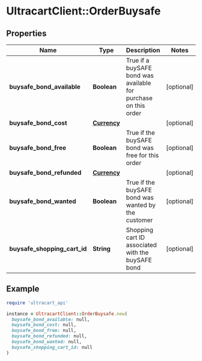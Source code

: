 # UltracartClient::OrderBuysafe

## Properties

| Name | Type | Description | Notes |
| ---- | ---- | ----------- | ----- |
| **buysafe_bond_available** | **Boolean** | True if a buySAFE bond was available for purchase on this order | [optional] |
| **buysafe_bond_cost** | [**Currency**](Currency.md) |  | [optional] |
| **buysafe_bond_free** | **Boolean** | True if the buySAFE bond was free for this order | [optional] |
| **buysafe_bond_refunded** | [**Currency**](Currency.md) |  | [optional] |
| **buysafe_bond_wanted** | **Boolean** | True if the buySAFE bond was wanted by the customer | [optional] |
| **buysafe_shopping_cart_id** | **String** | Shopping cart ID associated with the buySAFE bond | [optional] |

## Example

```ruby
require 'ultracart_api'

instance = UltracartClient::OrderBuysafe.new(
  buysafe_bond_available: null,
  buysafe_bond_cost: null,
  buysafe_bond_free: null,
  buysafe_bond_refunded: null,
  buysafe_bond_wanted: null,
  buysafe_shopping_cart_id: null
)
```

